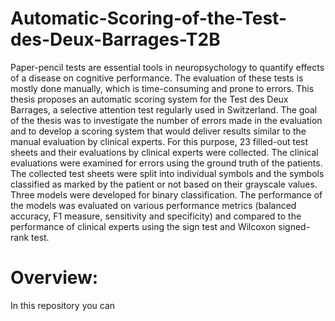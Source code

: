 # Automatic-Scoring-of-the-Test-des-Deux-Barrages-T2B

Paper-pencil tests are essential tools in neuropsychology to quantify effects of a disease on cognitive performance. The evaluation of these tests is mostly done manually, which is time-consuming and prone to errors. This thesis proposes an automatic scoring system for the Test des Deux Barrages, a selective attention test regularly used in Switzerland. The goal of the thesis was to investigate the number of errors made in the evaluation and to develop a scoring system that would deliver results similar to the manual evaluation by clinical experts. 
For this purpose, 23 filled-out test sheets and their evaluations by clinical experts were collected. The clinical evaluations were examined for errors using the ground truth of the patients. The collected test sheets were split into individual symbols and the symbols classified as marked by the patient or not based on their grayscale values. Three models were developed for binary classification. The performance of the models was evaluated on various performance metrics (balanced accuracy, F1 measure, sensitivity and specificity) and compared to the performance of clinical experts using the sign test and Wilcoxon signed-rank test.

# Overview:

In this repository you can 
